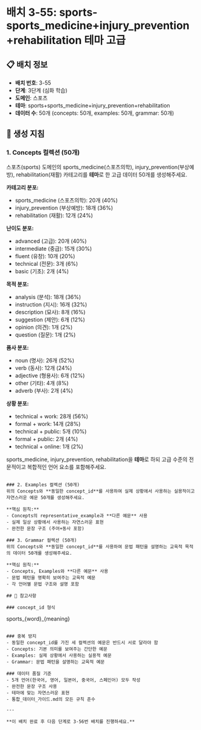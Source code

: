# 배치 3-55: sports-sports_medicine+injury_prevention+rehabilitation 테마 고급

## 📋 배치 정보
- **배치 번호**: 3-55
- **단계**: 3단계 (심화 학습)
- **도메인**: 스포츠
- **테마**: sports+sports_medicine+injury_prevention+rehabilitation
- **데이터 수**: 50개 (concepts: 50개, examples: 50개, grammar: 50개)

## 🎯 생성 지침

### 1. Concepts 컬렉션 (50개)
스포츠(sports) 도메인의 sports_medicine(스포츠의학), injury_prevention(부상예방), rehabilitation(재활) 카테고리를 **테마**로 한 고급 데이터 50개를 생성해주세요.

**카테고리 분포:**
- sports_medicine (스포츠의학): 20개 (40%)
- injury_prevention (부상예방): 18개 (36%)
- rehabilitation (재활): 12개 (24%)

**난이도 분포:**
- advanced (고급): 20개 (40%)
- intermediate (중급): 15개 (30%)
- fluent (유창): 10개 (20%)
- technical (전문): 3개 (6%)
- basic (기초): 2개 (4%)

**목적 분포:**
- analysis (분석): 18개 (36%)
- instruction (지시): 16개 (32%)
- description (묘사): 8개 (16%)
- suggestion (제안): 6개 (12%)
- opinion (의견): 1개 (2%)
- question (질문): 1개 (2%)

**품사 분포:**
- noun (명사): 26개 (52%)
- verb (동사): 12개 (24%)
- adjective (형용사): 6개 (12%)
- other (기타): 4개 (8%)
- adverb (부사): 2개 (4%)

**상황 분포:**
- technical + work: 28개 (56%)
- formal + work: 14개 (28%)
- technical + public: 5개 (10%)
- formal + public: 2개 (4%)
- technical + online: 1개 (2%)

sports_medicine, injury_prevention, rehabilitation을 **테마**로 하되 고급 수준의 전문적이고 복합적인 언어 요소를 포함해주세요.

```

### 2. Examples 컬렉션 (50개)
위의 Concepts와 **동일한 concept_id**를 사용하여 실제 상황에서 사용하는 실용적이고 자연스러운 예문 50개를 생성해주세요.

**핵심 원칙:**
- Concepts의 representative_example과 **다른 예문** 사용
- 실제 일상 상황에서 사용하는 자연스러운 표현
- 완전한 문장 구조 (주어+동사 포함)

### 3. Grammar 컬렉션 (50개)
위의 Concepts와 **동일한 concept_id**를 사용하여 문법 패턴을 설명하는 교육적 목적의 데이터 50개를 생성해주세요.

**핵심 원칙:**
- Concepts, Examples와 **다른 예문** 사용
- 문법 패턴을 명확히 보여주는 교육적 예문
- 각 언어별 문법 구조와 설명 포함

## 📝 참고사항

### concept_id 형식
```
sports_{word}_{meaning}
```

### 중복 방지
- 동일한 concept_id를 가진 세 컬렉션의 예문은 반드시 서로 달라야 함
- Concepts: 기본 의미를 보여주는 간단한 예문
- Examples: 실제 상황에서 사용하는 실용적 예문  
- Grammar: 문법 패턴을 설명하는 교육적 예문

### 데이터 품질 기준
- 5개 언어(한국어, 영어, 일본어, 중국어, 스페인어) 모두 작성
- 완전한 문장 구조 사용
- 테마에 맞는 자연스러운 표현
- 통합_데이터_가이드.md의 모든 규칙 준수

---

**이 배치 완료 후 다음 단계로 3-56번 배치를 진행하세요.**